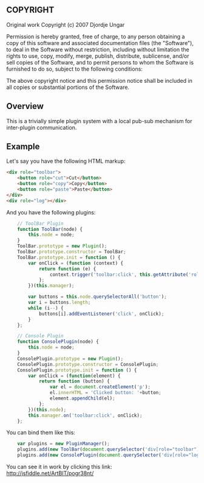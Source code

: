 ## COPYRIGHT
Original work Copyright (c) 2007 Djordje Ungar

Permission is hereby granted, free of charge, to any person obtaining a copy
of this software and associated documentation files (the "Software"), to deal
in the Software without restriction, including without limitation the rights
to use, copy, modify, merge, publish, distribute, sublicense, and/or sell
copies of the Software, and to permit persons to whom the Software is
furnished to do so, subject to the following conditions:

The above copyright notice and this permission notice shall be included in
all copies or substantial portions of the Software.

## Overview

This is a trivially simple plugin system with a local pub-sub mechanism
for inter-plugin communication.

## Example

Let's say you have the following HTML markup:
```html
<div role="toolbar">
    <button role="cut">Cut</button>
    <button role="copy">Copy</button>
    <button role="paste">Paste</button>
</div>
<div role="log"></div>
```

And you have the following plugins:
```js
    // ToolBar Plugin
    function ToolBar(node) {
        this.node = node;
    }
    ToolBar.prototype = new Plugin();
    ToolBar.prototype.constructor = ToolBar;
    ToolBar.prototype.init = function () {
        var onClick = (function (context) {
            return function (e) {
                context.trigger('toolbar:click', this.getAttribute('role'));
            };
        })(this.manager);

        var buttons = this.node.querySelectorAll('button');
        var i = buttons.length;
        while (i--) {
            buttons[i].addEventListener('click', onClick);
        }
    };

    // Console Plugin
    function ConsolePlugin(node) {
        this.node = node;
    }
    ConsolePlugin.prototype = new Plugin();
    ConsolePlugin.prototype.constructor = ConsolePlugin;
    ConsolePlugin.prototype.init = function () {
        var onClick = (function(element) {
            return function (button) {
                var el = document.createElement('p');
                el.innerHTML = 'Clicked button: '+button;
                element.appendChild(el);
            };
        })(this.node);
        this.manager.on('toolbar:click', onClick);
    };
```

You can bind them like this:
```js
    var plugins = new PluginManager();
    plugins.add(new ToolBar(document.querySelector('div[role="toolbar"]')));
    plugins.add(new ConsolePlugin(document.querySelector('div[role="log"]')));
```

You can see it in work by clicking this link: http://jsfiddle.net/ArtBIT/pogr38nt/
